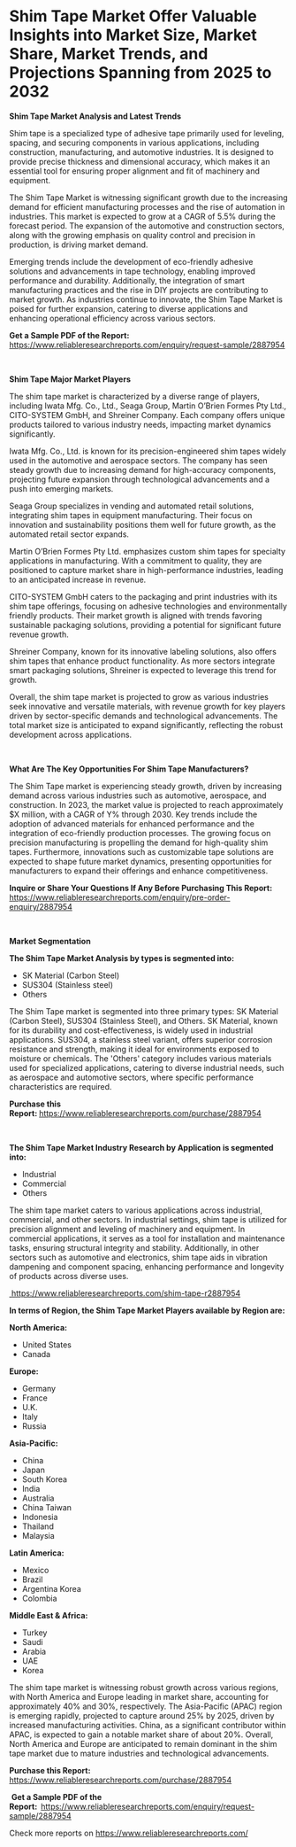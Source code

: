 <p><h1>Shim Tape Market Offer Valuable Insights into Market Size, Market Share, Market Trends, and Projections Spanning from 2025 to 2032</h1></p><p><strong>Shim Tape Market Analysis and Latest Trends</strong></p>
<p><p>Shim tape is a specialized type of adhesive tape primarily used for leveling, spacing, and securing components in various applications, including construction, manufacturing, and automotive industries. It is designed to provide precise thickness and dimensional accuracy, which makes it an essential tool for ensuring proper alignment and fit of machinery and equipment.</p><p>The Shim Tape Market is witnessing significant growth due to the increasing demand for efficient manufacturing processes and the rise of automation in industries. This market is expected to grow at a CAGR of 5.5% during the forecast period. The expansion of the automotive and construction sectors, along with the growing emphasis on quality control and precision in production, is driving market demand. </p><p>Emerging trends include the development of eco-friendly adhesive solutions and advancements in tape technology, enabling improved performance and durability. Additionally, the integration of smart manufacturing practices and the rise in DIY projects are contributing to market growth. As industries continue to innovate, the Shim Tape Market is poised for further expansion, catering to diverse applications and enhancing operational efficiency across various sectors.</p></p>
<p><strong>Get a Sample PDF of the Report:&nbsp;</strong> <a href="https://www.reliableresearchreports.com/enquiry/request-sample/2887954?utm_campaign=2743&utm_medium=2&utm_source=Github&utm_content=ia&utm_term=14032025&utm_id=shim-tape">https://www.reliableresearchreports.com/enquiry/request-sample/2887954</a></p>
<p>&nbsp;</p>
<p><strong>Shim Tape Major Market Players</strong></p>
<p><p>The shim tape market is characterized by a diverse range of players, including Iwata Mfg. Co., Ltd., Seaga Group, Martin O’Brien Formes Pty Ltd., CITO-SYSTEM GmbH, and Shreiner Company. Each company offers unique products tailored to various industry needs, impacting market dynamics significantly.</p><p>Iwata Mfg. Co., Ltd. is known for its precision-engineered shim tapes widely used in the automotive and aerospace sectors. The company has seen steady growth due to increasing demand for high-accuracy components, projecting future expansion through technological advancements and a push into emerging markets. </p><p>Seaga Group specializes in vending and automated retail solutions, integrating shim tapes in equipment manufacturing. Their focus on innovation and sustainability positions them well for future growth, as the automated retail sector expands.</p><p>Martin O’Brien Formes Pty Ltd. emphasizes custom shim tapes for specialty applications in manufacturing. With a commitment to quality, they are positioned to capture market share in high-performance industries, leading to an anticipated increase in revenue.</p><p>CITO-SYSTEM GmbH caters to the packaging and print industries with its shim tape offerings, focusing on adhesive technologies and environmentally friendly products. Their market growth is aligned with trends favoring sustainable packaging solutions, providing a potential for significant future revenue growth.</p><p>Shreiner Company, known for its innovative labeling solutions, also offers shim tapes that enhance product functionality. As more sectors integrate smart packaging solutions, Shreiner is expected to leverage this trend for growth.</p><p>Overall, the shim tape market is projected to grow as various industries seek innovative and versatile materials, with revenue growth for key players driven by sector-specific demands and technological advancements. The total market size is anticipated to expand significantly, reflecting the robust development across applications.</p></p>
<p>&nbsp;</p>
<p><strong>What Are The Key Opportunities For Shim Tape Manufacturers?</strong></p>
<p><p>The Shim Tape market is experiencing steady growth, driven by increasing demand across various industries such as automotive, aerospace, and construction. In 2023, the market value is projected to reach approximately $X million, with a CAGR of Y% through 2030. Key trends include the adoption of advanced materials for enhanced performance and the integration of eco-friendly production processes. The growing focus on precision manufacturing is propelling the demand for high-quality shim tapes. Furthermore, innovations such as customizable tape solutions are expected to shape future market dynamics, presenting opportunities for manufacturers to expand their offerings and enhance competitiveness.</p></p>
<p><strong>Inquire or Share Your Questions If Any Before Purchasing This Report:</strong> <a href="https://www.reliableresearchreports.com/enquiry/pre-order-enquiry/2887954?utm_campaign=2743&utm_medium=2&utm_source=Github&utm_content=ia&utm_term=14032025&utm_id=shim-tape">https://www.reliableresearchreports.com/enquiry/pre-order-enquiry/2887954</a></p>
<p>&nbsp;</p>
<p><strong>Market Segmentation</strong></p>
<p><strong>The Shim Tape Market Analysis by types is segmented into:</strong></p>
<p><ul><li>SK Material (Carbon Steel)</li><li>SUS304 (Stainless steel)</li><li>Others</li></ul></p>
<p><p>The Shim Tape market is segmented into three primary types: SK Material (Carbon Steel), SUS304 (Stainless Steel), and Others. SK Material, known for its durability and cost-effectiveness, is widely used in industrial applications. SUS304, a stainless steel variant, offers superior corrosion resistance and strength, making it ideal for environments exposed to moisture or chemicals. The 'Others' category includes various materials used for specialized applications, catering to diverse industrial needs, such as aerospace and automotive sectors, where specific performance characteristics are required.</p></p>
<p><strong>Purchase this Report:&nbsp;</strong><a href="https://www.reliableresearchreports.com/purchase/2887954?utm_campaign=2743&utm_medium=2&utm_source=Github&utm_content=ia&utm_term=14032025&utm_id=shim-tape">https://www.reliableresearchreports.com/purchase/2887954</a></p>
<p>&nbsp;</p>
<p><strong>The Shim Tape Market Industry Research by Application is segmented into:</strong></p>
<p><ul><li>Industrial</li><li>Commercial</li><li>Others</li></ul></p>
<p><p>The shim tape market caters to various applications across industrial, commercial, and other sectors. In industrial settings, shim tape is utilized for precision alignment and leveling of machinery and equipment. In commercial applications, it serves as a tool for installation and maintenance tasks, ensuring structural integrity and stability. Additionally, in other sectors such as automotive and electronics, shim tape aids in vibration dampening and component spacing, enhancing performance and longevity of products across diverse uses.</p></p>
<p><a href="https://www.reliableresearchreports.com/shim-tape-r2887954?utm_campaign=2743&utm_medium=2&utm_source=Github&utm_content=ia&utm_term=14032025&utm_id=shim-tape">&nbsp;https://www.reliableresearchreports.com/shim-tape-r2887954</a></p>
<p><strong>In terms of Region, the Shim Tape Market Players available by Region are:</strong></p>
<p>
    <p> <strong> North America: </strong>
        <ul>
            <li>United States</li>
            <li>Canada</li>
        </ul>
        </p> 
    <p> <strong> Europe: </strong>
        <ul>
            <li>Germany</li>
            <li>France</li>
            <li>U.K.</li>
            <li>Italy</li>
            <li>Russia</li>
        </ul>
        </p> 
    <p> <strong> Asia-Pacific: </strong>
        <ul>
            <li>China</li>
            <li>Japan</li>
            <li>South Korea</li>
            <li>India</li>
            <li>Australia</li>
            <li>China Taiwan</li>
            <li>Indonesia</li>
            <li>Thailand</li>
            <li>Malaysia</li>
        </ul>
        </p> 
    <p> <strong> Latin America: </strong>
        <ul>
            <li>Mexico</li>
            <li>Brazil</li>
            <li>Argentina Korea</li>
            <li>Colombia</li>
        </ul>
        </p> 
    <p> <strong> Middle East & Africa: </strong>
        <ul>
            <li>Turkey</li>
            <li>Saudi</li>
            <li>Arabia</li>
            <li>UAE</li>
            <li>Korea</li>
        </ul>
    </p>
    </p>
<p><p>The shim tape market is witnessing robust growth across various regions, with North America and Europe leading in market share, accounting for approximately 40% and 30%, respectively. The Asia-Pacific (APAC) region is emerging rapidly, projected to capture around 25% by 2025, driven by increased manufacturing activities. China, as a significant contributor within APAC, is expected to gain a notable market share of about 20%. Overall, North America and Europe are anticipated to remain dominant in the shim tape market due to mature industries and technological advancements.</p></p>
<p><strong>Purchase this Report: </strong><a href="https://www.reliableresearchreports.com/purchase/2887954?utm_campaign=2743&utm_medium=2&utm_source=Github&utm_content=ia&utm_term=14032025&utm_id=shim-tape">https://www.reliableresearchreports.com/purchase/2887954</a></p>
<p>&nbsp;<strong>Get a Sample PDF of the Report:&nbsp;&nbsp;</strong><a href="https://www.reliableresearchreports.com/enquiry/request-sample/2887954?utm_campaign=2743&utm_medium=2&utm_source=Github&utm_content=ia&utm_term=14032025&utm_id=shim-tape">https://www.reliableresearchreports.com/enquiry/request-sample/2887954</a></p>
<p><strong></strong></p>
<p>Check more reports on <a href="https://www.reliableresearchreports.com/?utm_campaign=2743&utm_medium=2&utm_source=Github&utm_content=ia&utm_term=14032025&utm_id=shim-tape">https://www.reliableresearchreports.com/</a></p>